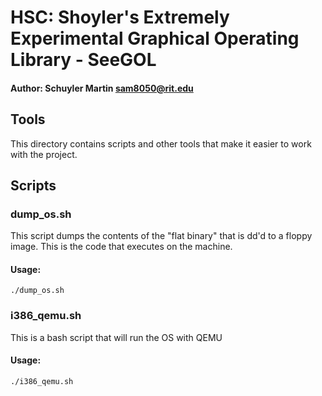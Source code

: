 # HSC: Shoyler's Extremely Experimental Graphical Operating Library - SeeGOL
#### Author:  Schuyler Martin <sam8050@rit.edu>

## Tools
This directory contains scripts and other tools that make it easier to work
with the project.


## Scripts

### dump_os.sh
This script dumps the contents of the "flat binary" that is dd'd to a floppy
image. This is the code that executes on the machine.

#### Usage:
```shell
./dump_os.sh
```

### i386_qemu.sh
This is a bash script that will run the OS with QEMU

#### Usage:
```shell
./i386_qemu.sh
```
